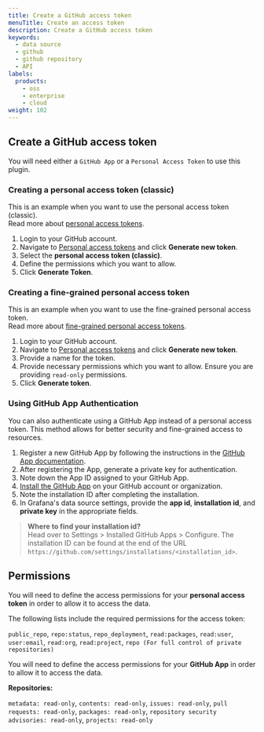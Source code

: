 ```yaml
---
title: Create a GitHub access token
menuTitle: Create an access token
description: Create a GitHub access token
keywords:
  - data source
  - github
  - github repository
  - API
labels:
  products:
    - oss
    - enterprise
    - cloud
weight: 102
---
```


## Create a GitHub access token

You will need either a `GitHub App` or a `Personal Access Token` to use this plugin.

### Creating a personal access token (classic)

This is an example when you want to use the personal access token (classic). \
Read more about [personal access tokens](https://docs.github.com/en/authentication/keeping-your-account-and-data-secure/managing-your-personal-access-tokens).

1. Login to your GitHub account.
1. Navigate to [Personal access tokens](https://github.com/settings/tokens) and click **Generate new token**.
1. Select the **personal access token (classic)**.
1. Define the permissions which you want to allow.
1. Click **Generate Token**.

### Creating a fine-grained personal access token

This is an example when you want to use the fine-grained personal access token. \
Read more about [fine-grained personal access tokens](https://docs.github.com/en/authentication/keeping-your-account-and-data-secure/managing-your-personal-access-tokens#creating-a-fine-grained-personal-access-token).

1. Login to your GitHub account.
1. Navigate to [Personal access tokens](https://github.com/settings/tokens?type=beta) and click **Generate new token**.
1. Provide a name for the token.
1. Provide necessary permissions which you want to allow. Ensure you are providing `read-only` permissions.
1. Click **Generate token**.

### Using GitHub App Authentication

You can also authenticate using a GitHub App instead of a personal access token. This method allows for better security and fine-grained access to resources.

1. Register a new GitHub App by following the instructions in the [GitHub App documentation](https://docs.github.com/en/apps/creating-github-apps/registering-a-github-app/registering-a-github-app).
1. After registering the App, generate a private key for authentication.
1. Note down the App ID assigned to your GitHub App.
1. [Install the GitHub App](https://docs.github.com/en/apps/using-github-apps/installing-your-own-github-app) on your GitHub account or organization.
1. Note the installation ID after completing the installation.
1. In Grafana's data source settings, provide the **app id**, **installation id**, and **private key** in the appropriate fields.

> **Where to find your installation id?** \
> Head over to Settings > Installed GitHub Apps > Configure. The installation ID can be found at the end of the URL `https://github.com/settings/installations/<installation_id>`.

## Permissions

You will need to define the access permissions for your **personal access token** in order to allow it to access the data.

The following lists include the required permissions for the access token:

`public_repo`, `repo:status`, `repo_deployment`, `read:packages`, `read:user`, `user:email`, `read:org`, `read:project`, `repo (For full control of private repositories)`

You will need to define the access permissions for your **GitHub App** in order to allow it to access the data.

**Repositories:**

`metadata: read-only`, `contents: read-only`, `issues: read-only`, `pull requests: read-only`, `packages: read-only`, `repository security advisories: read-only`, `projects: read-only`
